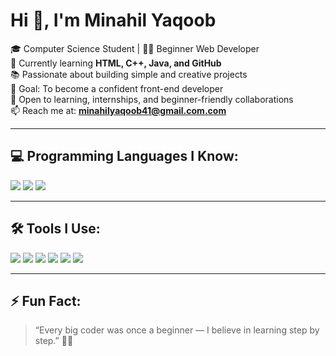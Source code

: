 # Hi 👋, I'm Minahil Yaqoob

🎓 Computer Science Student | 👩‍💻 Beginner Web Developer  
🌱 Currently learning **HTML, C++, Java, and GitHub**  
📚 Passionate about building simple and creative projects  
🎯 Goal: To become a confident front-end developer  
🤝 Open to learning, internships, and beginner-friendly collaborations  
📫 Reach me at: **minahilyaqoob41@gmail.com.com**

---

## 💻 Programming Languages I Know:

<p align="left">
  <img src="https://img.shields.io/badge/C++-00599C?style=for-the-badge&logo=c%2b%2b&logoColor=white"/>
  <img src="https://img.shields.io/badge/Java-007396?style=for-the-badge&logo=java&logoColor=white"/>
  <img src="https://img.shields.io/badge/HTML-E34F26?style=for-the-badge&logo=html5&logoColor=white"/>
</p>

---

## 🛠️ Tools I Use:

<p align="left">
  <img src="https://img.shields.io/badge/VSCode-007ACC?style=for-the-badge&logo=visual%20studio%20code&logoColor=white"/>
  <img src="https://img.shields.io/badge/GitHub-181717?style=for-the-badge&logo=github&logoColor=white"/>
  <img src="https://img.shields.io/badge/Code::Blocks-000000?style=for-the-badge&logo=data:image/svg+xml;base64,&logoColor=white"/>
  <img src="https://img.shields.io/badge/NetBeans-1B6AC6?style=for-the-badge&logo=apache-netbeans-ide&logoColor=white"/>
  <img src="https://img.shields.io/badge/PowerPoint-B7472A?style=for-the-badge&logo=microsoft-powerpoint&logoColor=white"/>
  <img src="https://img.shields.io/badge/MS_Word-2B579A?style=for-the-badge&logo=microsoft-word&logoColor=white"/>
</p>

---

## ⚡ Fun Fact:
> “Every big coder was once a beginner — I believe in learning step by step.” 👩‍💻
